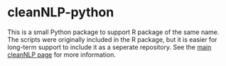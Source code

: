 # cleanNLP-python

This is a small Python package to support R package of the same name. The
scripts were originally included in the R package, but it is easier for
long-term support to include it as a seperate repository. See the
[main cleanNLP page](https://github.com/statsmaths/cleanNLP) for more information.
